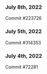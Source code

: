 ### July 8th, 2022

Commit #223726

### July 5th, 2022

Commit #314353


### July 4th, 2022

Commit #72281
